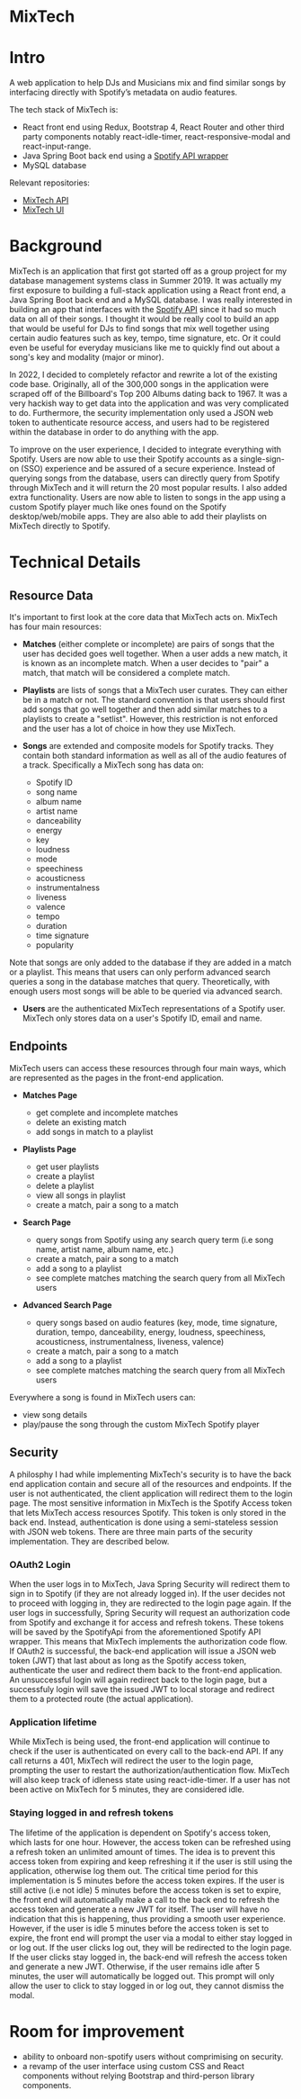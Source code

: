# MixTech

# Intro

A web application to help DJs and Musicians mix and find similar songs by interfacing directly with Spotify’s metadata on audio features.

The tech stack of MixTech is:
- React front end using Redux, Bootstrap 4, React Router and other third party components notably react-idle-timer, react-responsive-modal and react-input-range.
- Java Spring Boot back end using a [Spotify API wrapper](https://github.com/spotify-web-api-java/spotify-web-api-java)
- MySQL database

Relevant repositories:
- [MixTech API](https://github.com/alexdo21/mixtech-api)
- [MixTech UI](https://github.com/alexdo21/mixtech-ui)

# Background

MixTech is an application that first got started off as a group project for my database management systems class in Summer 2019. It was actually my first exposure to building a full-stack application using a React front end, a Java Spring Boot back end and a MySQL database. I was really interested in building an app that interfaces with the [Spotify API](https://developer.spotify.com/documentation/web-api/) since it had so much data on all of their songs. I thought it would be really cool to build an app that would be useful for DJs to find songs that mix well together using certain audio features such as key, tempo, time signature, etc. Or it could even be useful for everyday musicians like me to quickly find out about a song's key and modality (major or minor).

In 2022, I decided to completely refactor and rewrite a lot of the existing code base. Originally, all of the 300,000 songs in the application were scraped off of the Billboard's Top 200 Albums dating back to 1967. It was a very hackish way to get data into the application and was very complicated to do. Furthermore, the security implementation only used a JSON web token to authenticate resource access, and users had to be registered within the database in order to do anything with the app.

To improve on the user experience, I decided to integrate everything with Spotify. Users are now able to use their Spotify accounts as a single-sign-on (SSO) experience and be assured of a secure experience. Instead of querying songs from the database, users can directly query from Spotify through MixTech and it will return the 20 most popular results. I also added extra functionality. Users are now able to listen to songs in the app using a custom Spotify player much like ones found on the Spotify desktop/web/mobile apps. They are also able to add their playlists on MixTech directly to Spotify.

# Technical Details

## Resource Data

It's important to first look at the core data that MixTech acts on. MixTech has four main resources:

- **Matches** (either complete or incomplete) are pairs of songs that the user has decided goes well together. When a user adds a new match, it is known as an incomplete match. When a user decides to "pair" a match, that match will be considered a complete match.

- **Playlists** are lists of songs that a MixTech user curates. They can either be in a match or not. The standard convention is that users should first add songs that go well together and then add similar matches to a playlists to create a "setlist". However, this restriction is not enforced and the user has a lot of choice in how they use MixTech.

- **Songs** are extended and composite models for Spotify tracks. They contain both standard information as well as all of the audio features of a track.  Specifically a MixTech song has data on:
    - Spotify ID
    - song name
    - album name
    - artist name
    - danceability
    - energy
    - key
    - loudness
    - mode
    - speechiness
    - acousticness
    - instrumentalness
    - liveness
    - valence
    - tempo
    - duration
    - time signature
    - popularity

Note that songs are only added to the database if they are added in a match or a playlist. This means that users can only perform advanced search queries a song in the database matches that query. Theoretically, with enough users most songs will be able to be queried via advanced search.

- **Users** are the authenticated MixTech representations of a Spotify user. MixTech only stores data on a user's Spotify ID, email and name.

## Endpoints

MixTech users can access these resources through four main ways, which are represented as the pages in the front-end application.

- **Matches Page**
    - get complete and incomplete matches
    - delete an existing match
    - add songs in match to a playlist

- **Playlists Page**
    - get user playlists
    - create a playlist
    - delete a playlist
    - view all songs in playlist
    - create a match, pair a song to a match

- **Search Page**
    - query songs from Spotify using any search query term (i.e song name, artist name, album name, etc.)
    - create a match, pair a song to a match
    - add a song to a playlist
    - see complete matches matching the search query from all MixTech users

- **Advanced Search Page**
    - query songs based on audio features (key, mode, time signature, duration, tempo, danceability, energy, loudness, speechiness, acousticness, instrumentalness, liveness, valence)
    - create a match, pair a song to a match
    - add a song to a playlist
    - see complete matches matching the search query from all MixTech users

Everywhere a song is found in MixTech users can:
- view song details
- play/pause the song through the custom MixTech Spotify player

## Security

A philosphy I had while implementing MixTech's security is to have the back end application contain and secure all of the resources and endpoints. If the user is not authenticated, the client application will redirect them to the login page. The most sensitive information in MixTech is the Spotify Access token that lets MixTech access resources Spotify. This token is only stored in the back end. Instead, authentication is done using a semi-stateless session with JSON web tokens. There are three main parts of the security implementation. They are described below.

### OAuth2 Login

When the user logs in to MixTech, Java Spring Security will redirect them to sign in to Spotify (if they are not already logged in). If the user decides not to proceed with logging in, they are redirected to the login page again. If the user logs in successfully, Spring Security will request an authorization code from Spotify and exchange it for access and refresh tokens. These tokens will be saved by the SpotifyApi from the aforementioned Spotify API wrapper. This means that MixTech implements the authorization code flow. If OAuth2 is successful, the back-end application will issue a JSON web token (JWT) that last about as long as the Spotify access token, authenticate the user and redirect them back to the front-end application. An unsuccessful login will again redirect back to the login page, but a successfuly login will save the issued JWT to local storage and redirect them to a protected route (the actual application).

### Application lifetime

While MixTech is being used, the front-end application will continue to check if the user is authenticated on every call to the back-end API. If any call returns a 401, MixTech will redirect the user to the login page, prompting the user to restart the authorization/authentication flow. MixTech will also keep track of idleness state using react-idle-timer. If a user has not been active on MixTech for 5 minutes, they are considered idle.

### Staying logged in and refresh tokens

The lifetime of the application is dependent on Spotify's access token, which lasts for one hour. However, the access token can be refreshed using a refresh token an unlimited amount of times. The idea is to prevent this access token from expiring and keep refreshing it if the user is still using the application, otherwise log them out. The critical time period for this implementation is 5 minutes before the access token expires. If the user is still active (i.e not idle) 5 minutes before the access token is set to expire, the front end will automatically make a call to the back end to refresh the access token and generate a new JWT for itself. The user will have no indication that this is happening, thus providing a smooth user experience. However, if the user is idle 5 minutes before the access token is set to expire, the front end will prompt the user via a modal to either stay logged in or log out. If the user clicks log out, they will be redirected to the login page. If the user clicks stay logged in, the back-end will refresh the access token and generate a new JWT. Otherwise, if the user remains idle after 5 minutes, the user will automatically be logged out. This prompt will only allow the user to click to stay logged in or log out, they cannot dismiss the modal.

# Room for improvement

- ability to onboard non-spotify users without comprimising on security.
- a revamp of the user interface using custom CSS and React components without relying Bootstrap and third-person library components.